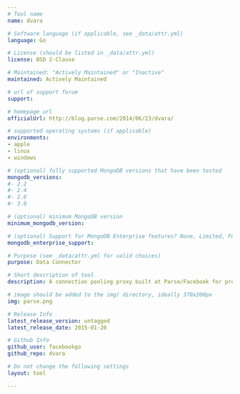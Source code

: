 ```yaml
---
# Tool name
name: dvara

# Software language (if applicable, see _data/attr.yml)
language: Go

# License (should be listed in _data/attr.yml)
license: BSD 2-Clause

# Maintained: "Actively Maintained" or "Inactive"
maintained: Actively Maintained

# url of support forum
support:

# homepage url
officialUrl: http://blog.parse.com/2014/06/23/dvara/

# supported operating systems (if applicable) 
environments:
- apple
- linux
- windows

# (optional) fully supported MongoDB versions that have been tested
mongodb_versions:
#- 2.2
#- 2.4
#- 2.6
#- 3.0

# (optional) minimum MongoDB version
minimum_mongodb_version:

# (optional) Support for MongoDB Enterprise features? None, Limited, Full
mongodb_enterprise_support: 

# Purpose (see _data/attr.yml for valid choices)
purpose: Data Connector

# Short description of tool
description: A connection pooling proxy built at Parse/Facebook for pre-2.6 MongoDB.

# image should be added to the img/ directory, ideally 370x200px
img: parse.png

# Release Info
latest_release_version: untagged
latest_release_date: 2015-01-20

# Github Info
github_user: facebookgo
github_repo: dvara

# Do not change the following settings
layout: tool

---
```

